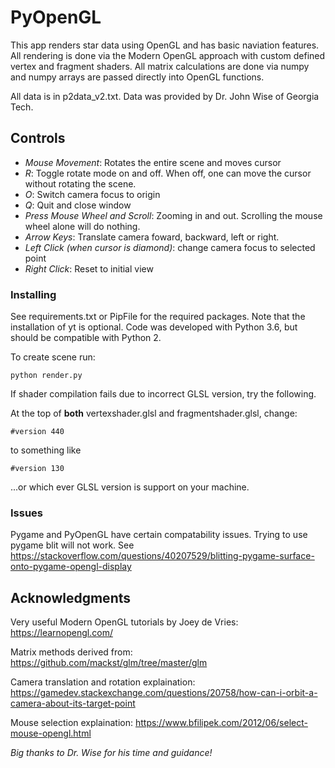 # PyOpenGL

This app renders star data using OpenGL and has basic naviation features. All rendering is done via the Modern OpenGL approach with custom defined vertex and fragment shaders. All matrix calculations are done via numpy and numpy arrays are passed directly into OpenGL functions.

All data is in p2data_v2.txt. Data was provided by Dr. John Wise of Georgia Tech.  

## Controls

* _Mouse Movement_: Rotates the entire scene and moves cursor
* _R_: Toggle rotate mode on and off. When off, one can move the cursor without rotating the scene. 
* _O_: Switch camera focus to origin
* _Q_: Quit and close window
* _Press Mouse Wheel and Scroll_: Zooming in and out. Scrolling the mouse wheel alone will do nothing.
* _Arrow Keys_: Translate camera foward, backward, left or right.
* _Left Click (when cursor is diamond)_: change camera focus to selected point
* _Right Click_: Reset to initial view


### Installing

See requirements.txt or PipFile for the required packages. Note that the installation of yt is optional. Code was developed with Python 3.6, but should be compatible with Python 2. 

To create scene run:

```
python render.py
```

If shader compilation fails due to incorrect GLSL version, try the following.


At the top of **both** vertexshader.glsl and fragmentshader.glsl, change:

```
#version 440
```

to something like

```
#version 130
```

...or which ever GLSL version is support on your machine.


### Issues

Pygame and PyOpenGL have certain compatability issues. Trying to use pygame blit will not work. See https://stackoverflow.com/questions/40207529/blitting-pygame-surface-onto-pygame-opengl-display


## Acknowledgments

Very useful Modern OpenGL tutorials by Joey de Vries: https://learnopengl.com/

Matrix methods derived from: https://github.com/mackst/glm/tree/master/glm

Camera translation and rotation explaination: https://gamedev.stackexchange.com/questions/20758/how-can-i-orbit-a-camera-about-its-target-point

Mouse selection explaination: https://www.bfilipek.com/2012/06/select-mouse-opengl.html

_Big thanks to Dr. Wise for his time and guidance!_
